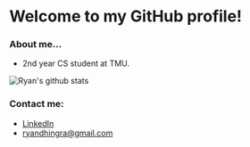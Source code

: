 # Welcome to my GitHub profile!

### About me...
* 2nd year CS student at TMU.

![Ryan's github stats](https://github-readme-stats.vercel.app/api?username=RyanDhingra&show_icons=true&bg_color=0492C2&text_color=ffffff&title_color=ffffff&icon_color=ffffff)

### Contact me:
* <a href="https://www.linkedin.com/in/ryan-dhingra-82969822b/" target="_blank">LinkedIn</a>
* ryandhingra@gmail.com
